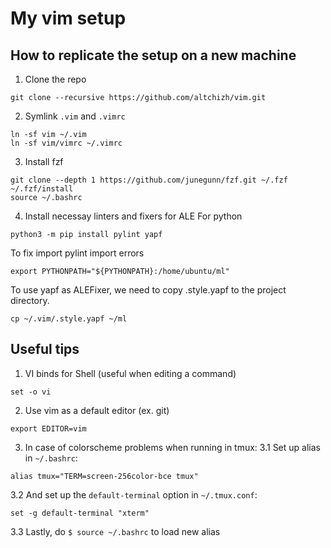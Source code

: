 # My vim setup
## How to replicate the setup on a new machine
1. Clone the repo
```
git clone --recursive https://github.com/altchizh/vim.git
```
2. Symlink `.vim` and `.vimrc`
```
ln -sf vim ~/.vim
ln -sf vim/vimrc ~/.vimrc
```
3. Install fzf
```
git clone --depth 1 https://github.com/junegunn/fzf.git ~/.fzf
~/.fzf/install
source ~/.bashrc
```
4. Install necessay linters and fixers for ALE
For python
```
python3 -m pip install pylint yapf
```
To fix import pylint import errors
```
export PYTHONPATH="${PYTHONPATH}:/home/ubuntu/ml" 
```
To use yapf as ALEFixer, we need to copy .style.yapf to the project directory.
```
cp ~/.vim/.style.yapf ~/ml
```
## Useful tips
1. VI binds for Shell (useful when editing a command)
```
set -o vi
```
2. Use vim as a default editor (ex. git)
```
export EDITOR=vim
```
3. In case of colorscheme problems when running in tmux:
3.1 Set up alias in `~/.bashrc`:
```
alias tmux="TERM=screen-256color-bce tmux"
```
3.2 And set up the `default-terminal` option in `~/.tmux.conf`:
```
set -g default-terminal "xterm"
```
3.3 Lastly, do `$ source ~/.bashrc` to load new alias

